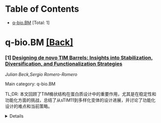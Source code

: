 <div id=toc></div>

# Table of Contents

- [q-bio.BM](#q-bio.BM) [Total: 1]


<div id='q-bio.BM'></div>

# q-bio.BM [[Back]](#toc)

### [1] [Designing de novo TIM Barrels: Insights into Stabilization, Diversification, and Functionalization Strategies](https://arxiv.org/abs/2508.05699)
*Julian Beck,Sergio Romero-Romero*

Main category: q-bio.BM

TL;DR: 本文回顾了TIM桶状结构在蛋白质设计中的重要作用，尤其是在稳定性和功能化方面的挑战，总结了从sTIM11到多样化变体的设计进展，并讨论了功能化设计的难点和当前策略。


<details>
  <summary>Details</summary>
Motivation: TIM桶状结构是自然界中多功能且普遍存在的蛋白质折叠，是蛋白质生化和工程的研究模型。本文旨在探讨其在蛋白质设计中的关键作用，特别是解决稳定化和功能化问题的挑战。

Method: 讨论了从sTIM11的创立到多样化变体的设计进展，重点关注序列-结构-功能关系的决定因素。当前方法包括结构延伸、环修饰和使用AI策略。

Result: 尽管取得显著进展，实现酶活性的人工TIM桶仍具挑战性。近期突破展示了功能化设计的可能性，但需进一步优化。

Conclusion: 建议采用同时优化支架结构和活性位点形状的综合方法，结合计算和实验手段，以TIM桶为模板探索蛋白质设计的前沿。

Abstract: The TIM-barrel fold is one of the most versatile and ubiquitous protein folds
in nature, hosting a wide variety of catalytic activities and functions while
serving as a model system in protein biochemistry and engineering. This review
explores its role as a key fold model in protein design, particularly in
addressing challenges in stabilization and functionalization. We discuss
historical and recent advances in de novo TIM barrel design from the landmark
creation of sTIM11 to the development of the diversified variants, with a
special focus on deepening our understanding of the determinants that modulate
the sequence-structure-function relationships of this architecture. Also, we
examine why the diversification of de novo TIM barrels towards
functionalization remains a major challenge, given the absence of natural-like
active site features. Current approaches have focused on incorporating
structural extensions, modifying loops, and using cutting-edge AI-based
strategies to create scaffolds with tailored characteristics. Despite
significant advances, achieving enzymatically active de novo TIM barrels has
been proven difficult, with only recent breakthroughs demonstrating
functionalized designs. We discuss the limitations of stepwise
functionalization approaches and support an integrated approach that
simultaneously optimizes scaffold structure and active site shape, using both
physical- and AI-driven methods. By combining computational and experimental
insights, we highlight the TIM barrel as a powerful template for custom enzyme
design and as a model system to explore the intersection of protein
biochemistry, biophysics, and design.

</details>
